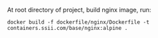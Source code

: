At root directory of project, build nginx image, run:
```
docker build -f dockerfile/nginx/Dockerfile -t containers.ssii.com/base/nginx:alpine .
```
